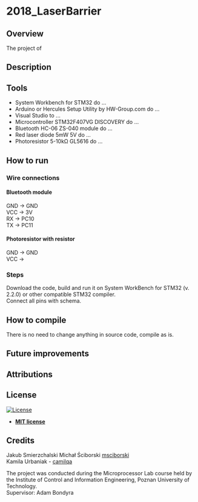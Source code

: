 # 2018_LaserBarrier

## Overview

The project of 

## Description 

## Tools

* System Workbench for STM32 do ...
* Arduino or Hercules Setup Utility by HW-Group.com do ...
* Visual Studio to ...
* Microcontroller STM32F407VG DISCOVERY do ...
* Bluetooth HC-06 ZS-040 module do ...
* Red laser diode 5mW 5V do ...
* Photoresistor 5-10kΩ GL5616 do ...

## How to run

### Wire connections
#### Bluetooth module
GND -> GND\
VCC -> 3V\
RX -> PC10\
TX -> PC11

#### Photoresistor with resistor
GND -> GND\
VCC ->

### Steps

Download the code, build and run it on System WorkBench for STM32 (v. 2.2.0) or other compatible STM32 compiler.\
Connect all pins with schema.

## How to compile

There is no need to change anything in source code, compile as is.

## Future improvements

## Attributions

## License
[![License](http://img.shields.io/:license-mit-blue.svg?style=flat-square)](http://badges.mit-license.org)

- **[MIT license](http://opensource.org/licenses/mit-license.php)**

## Credits
Jakub Smierzchalski
Michał Ściborski [msciborski](https://github.com/msciborski)\
Kamila Urbaniak - [camilqa](https://github.com/camilqa)

The project was conducted during the Microprocessor Lab course held by the Institute of Control and Information Engineering, Poznan University of Technology.\
Supervisor: Adam Bondyra

